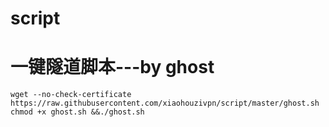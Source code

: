 # script
# 一键隧道脚本---by ghost #
    wget --no-check-certificate https://raw.githubusercontent.com/xiaohouzivpn/script/master/ghost.sh chmod +x ghost.sh &&./ghost.sh
